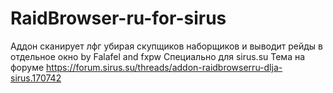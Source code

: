 # RaidBrowser-ru-for-sirus
Аддон сканирует лфг убирая скупщиков наборщиков и выводит рейды в отдельное окно
by Falafel and fxpw
Специально для sirus.su
Тема на форуме https://forum.sirus.su/threads/addon-raidbrowserru-dlja-sirus.170742


